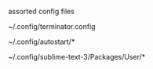 assorted config files

~/.config/terminator.config

~/.config/autostart/*

~/.config/sublime-text-3/Packages/User/*
